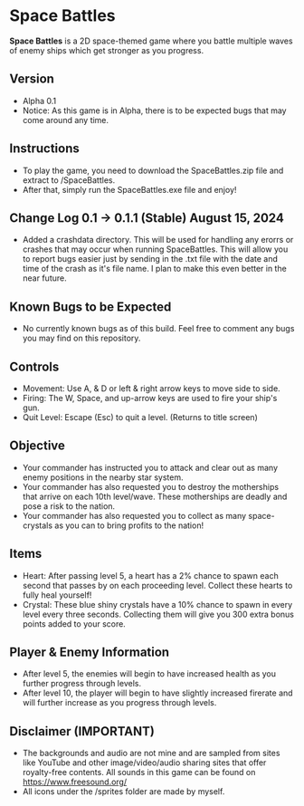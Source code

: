 # Space Battles

**Space Battles** is a 2D space-themed game where you battle multiple waves of enemy ships which get stronger as you progress.

## Version
- Alpha 0.1
- Notice: As this game is in Alpha, there is to be expected bugs that may come around any time.

## Instructions
- To play the game, you need to download the SpaceBattles.zip file and extract to /SpaceBattles. 
- After that, simply run the SpaceBattles.exe file and enjoy!

## Change Log 0.1 -> 0.1.1 (Stable) August 15, 2024
- Added a crashdata directory. This will be used for handling any erorrs or crashes that may occur when running SpaceBattles. This will allow you to report bugs easier just by sending in the .txt file with the date and time of the crash as it's file name. I plan to make this even better in the near future.

## Known Bugs to be Expected
- No currently known bugs as of this build. Feel free to comment any bugs you may find on this repository.

## Controls
- Movement: Use A, & D or left & right arrow keys to move side to side.
- Firing: The W, Space, and up-arrow keys are used to fire your ship's gun.
- Quit Level: Escape (Esc) to quit a level. (Returns to title screen)

## Objective
- Your commander has instructed you to attack and clear out as many enemy positions in the nearby star system.
- Your commander has also requested you to destroy the motherships that arrive on each 10th level/wave. These motherships are deadly and pose a risk to the nation.
- Your commander has also requested you to collect as many space-crystals as you can to bring profits to the nation!

## Items
- Heart: After passing level 5, a heart has a 2% chance to spawn each second that passes by on each proceeding level. Collect these hearts to fully heal yourself!
- Crystal: These blue shiny crystals have a 10% chance to spawn in every level every three seconds. Collecting them will give you 300 extra bonus points added to your score.

## Player & Enemy Information
- After level 5, the enemies will begin to have increased health as you further progress through levels.
- After level 10, the player will begin to have slightly increased firerate and will further increase as you progress through levels.

## Disclaimer (IMPORTANT)
- The backgrounds and audio are not mine and are sampled from sites like YouTube and other image/video/audio sharing sites that offer royalty-free
contents. All sounds in this game can be found on https://www.freesound.org/
- All icons under the /sprites folder are made by myself.
